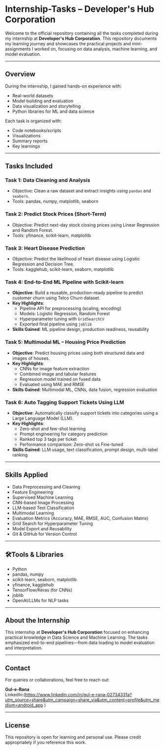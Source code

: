 # Internship-Tasks – Developer's Hub Corporation

Welcome to the official repository containing all the tasks completed during my internship at **Developer's Hub Corporation**. This repository documents my learning journey and showcases the practical projects and mini-assignments I worked on, focusing on data analysis, machine learning, and model evaluation.

---

## Overview

During the internship, I gained hands-on experience with:

- Real-world datasets
- Model building and evaluation
- Data visualization and storytelling
- Python libraries for ML and data science

Each task is organized with:
- Code notebooks/scripts
- Visualizations
- Summary reports
- Key learnings

---

## Tasks Included

### Task 1: Data Cleaning and Analysis
- Objective: Clean a raw dataset and extract insights using `pandas` and `seaborn`.
- Tools: pandas, numpy, matplotlib, seaborn

### Task 2: Predict Stock Prices (Short-Term)
- Objective: Predict next-day stock closing prices using Linear Regression and Random Forest.
- Tools: yfinance, scikit-learn, matplotlib

### Task 3: Heart Disease Prediction
- Objective: Predict the likelihood of heart disease using Logistic Regression and Decision Tree.
- Tools: kagglehub, scikit-learn, seaborn, matplotlib

### Task 4: End-to-End ML Pipeline with Scikit-learn
- **Objective**: Build a reusable, production-ready pipeline to predict customer churn using Telco Churn dataset.
- **Key Highlights**:
  - Pipeline API for preprocessing (scaling, encoding)
  - Models: Logistic Regression, Random Forest
  - Hyperparameter tuning with `GridSearchCV`
  - Exported final pipeline using `joblib`
- **Skills Gained**: ML pipeline design, production readiness, reusability

### Task 5: Multimodal ML – Housing Price Prediction
- **Objective**: Predict housing prices using both structured data and images of houses.
- **Key Highlights**:
  - CNNs for image feature extraction
  - Combined image and tabular features
  - Regression model trained on fused data
  - Evaluated using MAE and RMSE
- **Skills Gained**: Multimodal ML, CNNs, data fusion, regression evaluation

### Task 6: Auto Tagging Support Tickets Using LLM
- **Objective**: Automatically classify support tickets into categories using a Large Language Model (LLM).
- **Key Highlights**:
  - Zero-shot and few-shot learning
  - Prompt engineering for category prediction
  - Ranked top 3 tags per ticket
  - Performance comparison: Zero-shot vs Fine-tuned
- **Skills Gained**: LLM usage, text classification, prompt design, multi-label ranking

---

## Skills Applied

- Data Preprocessing and Cleaning  
- Feature Engineering  
- Supervised Machine Learning  
- CNN-based Image Processing  
- LLM-based Text Classification  
- Multimodal Learning  
- Evaluation Metrics (Accuracy, MAE, RMSE, AUC, Confusion Matrix)  
- Grid Search for Hyperparameter Tuning  
- Model Export and Reusability  
- Git & GitHub for Version Control  

---

## 🛠Tools & Libraries

- Python  
- pandas, numpy  
- scikit-learn, seaborn, matplotlib  
- yfinance, kagglehub  
- TensorFlow/Keras (for CNNs)  
- joblib  
- OpenAI/LLMs for NLP tasks  

---

## About the Internship

This internship at **Developer's Hub Corporation** focused on enhancing practical knowledge in Data Science and Machine Learning. The tasks emphasized end-to-end pipelines—from data loading to model evaluation and interpretation.

---

## Contact

For queries or collaborations, feel free to reach out:

**Gul-e-Rana**  
LinkedIn:(https://www.linkedin.com/in/gul-e-rana-02734331a?utm_source=share&utm_campaign=share_via&utm_content=profile&utm_medium=android_app )

---

## License

This repository is open for learning and personal use. Please credit appropriately if you reference this work.

